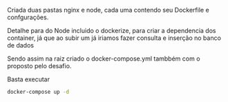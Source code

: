 Criada duas pastas nginx e node, cada uma contendo seu Dockerfile e confgurações.

Detalhe para do Node incluido o dockerize, para criar a dependencia dos container, já que ao subir um já iriamos fazer consulta e inserção no banco de dados

Sendo assim na raiz criado o docker-compose.yml tambbém com o proposto pelo desafio.

Basta executar 

```bash
docker-compose up -d
```
